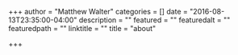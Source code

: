 +++
author = "Matthew Walter"
categories = []
date = "2016-08-13T23:35:00-04:00"
description = ""
featured = ""
featuredalt = ""
featuredpath = ""
linktitle = ""
title = "about"

+++

